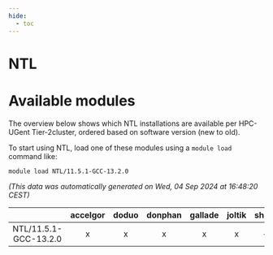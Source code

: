 ```yaml
---
hide:
  - toc
---
```


NTL
===

# Available modules


The overview below shows which NTL installations are available per HPC-UGent Tier-2cluster, ordered based on software version (new to old).

To start using NTL, load one of these modules using a `module load` command like:

```shell
module load NTL/11.5.1-GCC-13.2.0
```

*(This data was automatically generated on Wed, 04 Sep 2024 at 16:48:20 CEST)*  

| |accelgor|doduo|donphan|gallade|joltik|shinx|skitty|
| :---: | :---: | :---: | :---: | :---: | :---: | :---: | :---: |
|NTL/11.5.1-GCC-13.2.0|x|x|x|x|x|-|x|
